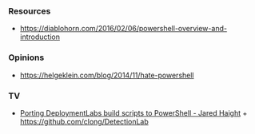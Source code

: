 ### Resources

- https://diablohorn.com/2016/02/06/powershell-overview-and-introduction

### Opinions

- https://helgeklein.com/blog/2014/11/hate-powershell

### TV

- [Porting DeploymentLabs build scripts to PowerShell - Jared Haight](https://www.youtube.com/playlist?list=PLXu5LzFyin-lyIX6KEqmk1fWhc8CQ6wDA) + https://github.com/clong/DetectionLab
